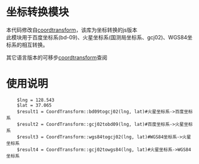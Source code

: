 # 坐标转换模块
本代码修改自[coordtransform](https://github.com/wandergis/coordtransform)，该库为坐标转换的js版本<br />
此模块用于百度坐标系(bd-09)、火星坐标系(国测局坐标系、gcj02)、WGS84坐标系的相互转换。

其它语言版本的可移步[coordtransform](https://github.com/wandergis/coordtransform)查阅

# 使用说明
```
    $lng = 128.543
    $lat = 37.065
    $result1 = CoordTransform::bd09togcj02(lng, lat)#火星坐标系->百度坐标系
    $result2 = CoordTransform::gcj02tobd09(lng, lat)#百度坐标系->火星坐标系
    $result3 = CoordTransform::wgs84togcj02(lng, lat)#WGS84坐标系->火星坐标系
    $result4 = CoordTransform::gcj02towgs84(lng, lat)#火星坐标系->WGS84坐标系

```
